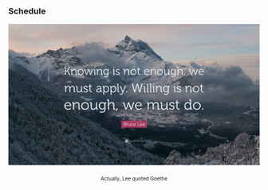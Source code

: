 ### Schedule 


<div align=center><img src="pic/Bruce-Lee.jpg"></div>
<html><body><p align="center"><font size=1>Actually, Lee quoted Goethe</font></p></body></html>
